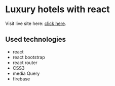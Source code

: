 # Luxury hotels with react

Visit live site here: [click here](https://luxury-hotel-react.web.app).

## Used technologies
* react
* react bootstrap
* react router
* CSS3
* media Query
* firebase

